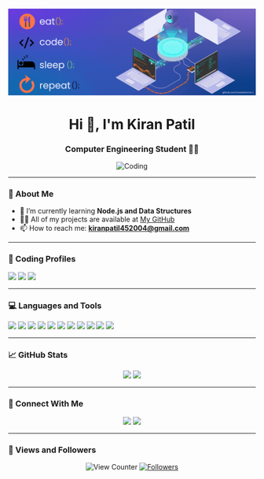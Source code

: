 <p align="center">
  <img src="https://github.com/kiran02052004/kiran02052004/blob/main/abc.gif" alt="logo" />
</p>

<h1 align="center">Hi 👋, I'm Kiran Patil</h1>
<h3 align="center">Computer Engineering Student 👨‍💻</h3>

<p align="center">
  <img src="https://user-images.githubusercontent.com/59734313/157189039-c09b3e38-9f42-42c0-ab54-14f1574190a7.gif" alt="Coding" width="400"/>
</p>

---

### 🧠 About Me
- 🌱 I’m currently learning **Node.js and Data Structures**
- 👨‍💻 All of my projects are available at [My GitHub](https://github.com/kiran02052004)
- 📫 How to reach me: **kiranpatil452004@gmail.com**

---

### 🧩 Coding Profiles

<p>
  <a href="https://leetcode.com/u/kiranpatil452004/"><img src="https://img.icons8.com/external-tal-revivo-color-tal-revivo/48/null/external-level-up-your-coding-skills-and-quickly-land-a-job-logo-color-tal-revivo.png"/></a>
  <a href="https://www.codechef.com/users/kiran_patil02"><img src="https://img.icons8.com/fluency/48/codechef.png"/></a>
  <a href="https://www.hackerrank.com/profile/kiranpatil452004"><img src="https://img.icons8.com/external-tal-revivo-shadow-tal-revivo/48/null/external-hackerrank-logo-shadow-tal-revivo.png"/></a>
</p>

---

### 💻 Languages and Tools

<p>
  <img src="https://img.icons8.com/color/48/javascript--v1.png"/>
  <img src="https://img.icons8.com/color/48/html-5--v1.png"/>
  <img src="https://img.icons8.com/color/48/css3.png"/>
  <img src="https://img.icons8.com/color/48/nodejs.png"/>
  <img src="https://img.icons8.com/color/48/java-coffee-cup-logo.png"/>
  <img src="https://img.icons8.com/color/48/python.png"/>
  <img src="https://img.icons8.com/color/48/git.png"/>
  <img src="https://img.icons8.com/color/48/mongodb.png"/>
  <img src="https://img.icons8.com/color/48/mysql-logo.png"/>
  <img src="https://img.icons8.com/color/48/postgreesql.png"/>
  <img src="https://img.icons8.com/color/48/visual-studio-code-2019.png"/>
</p>

---

### 📈 GitHub Stats

<p align="center">
  <img src="https://github-readme-stats.vercel.app/api?username=kiran02052004&show_icons=true&count_private=true&theme=react&hide_border=true&bg_color=0D1117"/>
  <img src="https://github-readme-stats.vercel.app/api/top-langs/?username=kiran02052004&langs_count=8&layout=compact&theme=react&hide_border=true&bg_color=0D1117"/>
</p>

---

### 🔗 Connect With Me

<p align="center">
  <a href="https://www.linkedin.com/in/patil-kiran-120952256"><img src="https://img.icons8.com/fluency/48/linkedin.png"/></a>
  <a href="https://www.instagram.com/kiranpatil02"><img src="https://img.icons8.com/fluency/48/instagram-new.png"/></a>
</p>

---

### 👀 Views and Followers

<p align="center">
  <!-- View Counter (non-interactive) -->
  <img src="https://komarev.com/ghpvc/?username=kiran02052004&style=flat-square&color=brightgreen" alt="View Counter"/>

  <!-- Followers (clickable) -->
  <a href="https://github.com/kiran02052004?tab=followers" target="_blank">
    <img src="https://img.shields.io/github/followers/kiran02052004?label=Followers&style=social" alt="Followers"/>
  </a>
</p>
